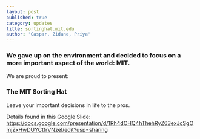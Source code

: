 ```yaml
---
layout: post
published: true
category: updates
title: sortinghat.mit.edu
author: 'Caspar, Zidane, Priya'
---
```

### We gave up on the environment and decided to focus on a more important aspect of the world: MIT.

We are proud to present: 
### The MIT Sorting Hat
Leave your important decisions in life to the pros.

Details found in this Google Slide: https://docs.google.com/presentation/d/1Rh4dOHQ4hThehRyZ63exJcSgOmjZxHwDUYCtfrVNzeI/edit?usp=sharing



